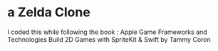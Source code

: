 #  a Zelda Clone

I coded this while following the book :
Apple Game Frameworks and Technologies Build 2D Games with SpriteKit & Swift
by Tammy Coron
